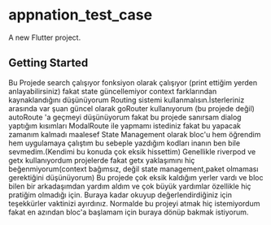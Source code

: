 # appnation_test_case

A new Flutter project.

## Getting Started

Bu Projede search çalışıyor fonksiyon olarak çalışıyor (print ettiğim yerden anlayabilirsiniz) fakat state güncellemiyor context farklarından kaynaklandığını düşünüyorum
    Routing sistemi kullanmalısın.İsterleriniz arasında var şuan güncel olarak goRouter kullanıyorum (bu projede değil) autoRoute 'a geçmeyi düşünüyorum fakat bu projede sanırsam
dialog yaptığım kısımları ModalRoute ile yapmamı istediniz fakat bu yapacak zamanım kalmadı maalesef 
State Management olarak bloc'u hem öğrendim hem uygulamaya çalıştım bu sebeple yazdığım kodları inanın ben bile sevmedim.(Kendimi bu konuda çok eksik hissettim)
Genellikle riverpod ve getx kullanıyordum projelerde fakat getx yaklaşımını hiç beğenmiyorum(context bağımsız, değil state management,paket olmaması gerektiğini düşünüyorum)
Bu projede çok eksik kaldığım yerler vardı ve bloc bilen bir arkadaşımdan yardım aldım ve çok büyük yardımlar özellikle hiç pratiğim olmadığı için.
Buraya kadar okuyup değerlendirdiğiniz için teşekkürler vaktinizi ayırdınız.
Normalde bu projeyi atmak hiç istemiyordum fakat en azından bloc'a başlamam için buraya dönüp bakmak istiyorum.
